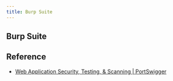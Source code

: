```yaml
---
title: Burp Suite
---
```


## Burp Suite


## Reference
* [Web Application Security, Testing, & Scanning \| PortSwigger](https://portswigger.net/)

